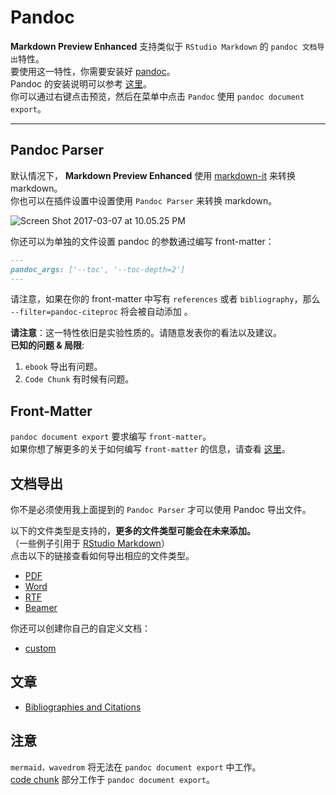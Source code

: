# Pandoc
**Markdown Preview Enhanced** 支持类似于 `RStudio Markdown` 的 `pandoc 文档导出`特性。    
要使用这一特性，你需要安装好 [pandoc](http://pandoc.org/)。  
Pandoc 的安装说明可以参考 [这里](http://pandoc.org/installing.html)。    
你可以通过右键点击预览，然后在菜单中点击 `Pandoc` 使用 `pandoc document export`。

---

## Pandoc Parser
默认情况下， **Markdown Preview Enhanced** 使用 [markdown-it](https://github.com/markdown-it/markdown-it) 来转换 markdown。  
你也可以在插件设置中设置使用 `Pandoc Parser` 来转换 markdown。      

![Screen Shot 2017-03-07 at 10.05.25 PM](http://i.imgur.com/NdCJBgR.png)  

你还可以为单独的文件设置 pandoc 的参数通过编写 front-matter：  
```markdown
---
pandoc_args: ['--toc', '--toc-depth=2']
---
```

请注意，如果在你的 front-matter 中写有 `references` 或者 `bibliography`，那么 `--filter=pandoc-citeproc` 将会被自动添加 。  

**请注意**：这一特性依旧是实验性质的。请随意发表你的看法以及建议。  
**已知的问题 & 局限**:  
1. `ebook` 导出有问题。  
2. `Code Chunk` 有时候有问题。  

## Front-Matter   
`pandoc document export` 要求编写 `front-matter`。    
如果你想了解更多的关于如何编写 `front-matter` 的信息，请查看 [这里](https://jekyllrb.com/docs/frontmatter/)。

## 文档导出  

你不是必须使用我上面提到的 `Pandoc Parser` 才可以使用 Pandoc 导出文件。  

以下的文件类型是支持的，**更多的文件类型可能会在未来添加。**  
（一些例子引用于 [RStudio Markdown](http://rmarkdown.rstudio.com/formats.html)）   
点击以下的链接查看如何导出相应的文件类型。    

* [PDF](zh-cn/pandoc-pdf.md)  
* [Word](zh-cn/pandoc-word.md)
* [RTF](zh-cn/pandoc-rtf.md)
* [Beamer](zh-cn/pandoc-beamer.md)  


你还可以创建你自己的自定义文档：
* [custom](zh-cn/pandoc-custom.md)

## 文章  
* [Bibliographies and Citations](zh-cn/pandoc-bibliographies-and-citations.md)

## 注意
`mermaid，wavedrom` 将无法在 `pandoc document export` 中工作。        
[code chunk](code-chunk.md) 部分工作于 `pandoc document export`。      
